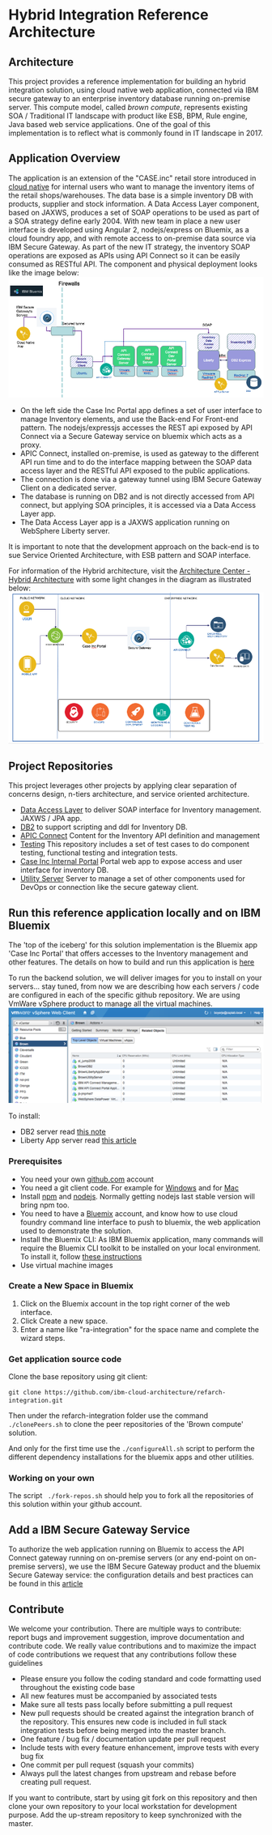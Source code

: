 # Hybrid Integration Reference Architecture

## Architecture
This project provides a reference implementation for building an hybrid integration solution, using cloud native web application, connected via IBM secure gateway to an enterprise inventory database running on-premise server. This compute model, called *brown compute*, represents existing SOA / Traditional IT landscape with product like ESB, BPM, Rule engine, Java based web service applications. One of the goal of this implementation is to reflect what is commonly found in IT landscape in 2017.



## Application Overview
The application is an extension of the "CASE.inc" retail store introduced in [cloud native](https://github.com/ibm-cloud-architecture/refarch-cloudnative) for internal users who want to manage the inventory items of the retail shops/warehouses. The data base is a simple inventory DB with products, supplier and stock information. A Data Access Layer component, based on JAXWS, produces a set of SOAP operations to be used as part of a SOA strategy define early 2004. With new team in place a new user interface is developed using Angular 2, nodejs/express on Bluemix, as a cloud foundry app, and with remote access to on-premise data source via IBM Secure Gateway. As part of the new IT strategy, the inventory SOAP operations are exposed as APIs using API Connect so it can be easily consumed as RESTful API. The component and physical deployment looks like the image below:
![Components and Physical view](docs/cp-phy-view.png)

* On the left side the Case Inc Portal app defines a set of user interface to manage Inventory elements, and use the Back-end For Front-end pattern. The nodejs/expressjs accesses the REST api exposed by API Connect via a Secure Gateway service on bluemix which acts as a proxy.
* APIC Connect, installed on-premise, is used as gateway to the different API run time and to do the interface mapping between the SOAP data access layer and the RESTful API exposed to the public applications.
* The connection is done via a gateway tunnel using IBM Secure Gateway Client on a dedicated server.
* The database is running on DB2 and is not directly accessed from API connect, but applying SOA principles, it is accessed via a Data Access Layer app.
* The Data Access Layer app is a JAXWS application running on WebSphere Liberty server.

It is important to note that the development approach on the back-end is to sue Service Oriented Architecture, with ESB pattern and SOAP interface.

For information of the Hybrid architecture, visit the [Architecture Center - Hybrid Architecture](https://www.ibm.com/devops/method/content/architecture/hybridArchitecture#0_1) with some light changes in the diagram as illustrated below:  
![RA](docs/hybrid-ra.png)

## Project Repositories
This project leverages other projects by applying clear separation of concerns design, n-tiers architecture, and service oriented architecture.

* [Data Access Layer](https://github.com/ibm-cloud-architecture/refarch-integration-inventory-dal) to deliver SOAP interface for Inventory management. JAXWS / JPA app.
* [DB2](https://github.com/ibm-cloud-architecture/refarch-integration-inventory-db2) to support scripting and ddl for Inventory DB.
* [APIC Connect](https://github.com/ibm-cloud-architecture/refarch-integration-api) Content for the Inventory API definition and management
* [Testing](https://github.com/ibm-cloud-architecture/refarch-integration-tests) This repository includes a set of test cases to do component testing, functional testing and integration tests.
* [Case Inc Internal Portal](https://github.com/ibm-cloud-architecture/refarch-caseinc-app) Portal web app to expose access and user interface for inventory DB.
* [Utility Server](https://github.com/ibm-cloud-architecture/refarch-integration-utilities) Server to manage a set of other components used for DevOps or connection like the secure gateway client.


## Run this reference application locally and on IBM Bluemix
The 'top of the iceberg' for this solution implementation is the Bluemix app 'Case Inc Portal' that offers accesses to the Inventory management and other features. The details on how to build and run this application is [here](https://github.com/ibm-cloud-architecture/refarch-caseinc-app)

To run the backend solution, we will deliver images for you to install on your servers... stay tuned, from now we are describing how each servers / code are configured in each of the specific github repository. We are using VmWare vSphere product to manage all the virtual machines.  
![vsphere](docs/vsphere.png)

To install:
* DB2 server read [this note](https://github.com/ibm-cloud-architecture/refarch-integration-inventory-db2#db2-installation)
* Liberty App server read [this article]()

### Prerequisites
* You need your own [github.com](http://github.com) account
* You need a git client code. For example for [Windows](https://git-scm.com/download/win) and for [Mac](https://git-scm.com/download/mac)
* Install [npm](https://www.npmjs.com/get-npm) and [nodejs](). Normally getting nodejs last stable version will bring npm too.
* You need to have a [Bluemix](http://bluemix.net) account, and know how to use cloud foundry command line interface to push to bluemix, the web application used to demonstrate the solution.
* Install the Bluemix CLI: As IBM Bluemix application, many commands will require the Bluemix CLI toolkit to be installed on your local environment. To install it, follow [these instructions](https://console.ng.bluemix.net/docs/cli/index.html#cli)
* Use virtual machine images

### Create a New Space in Bluemix

1. Click on the Bluemix account in the top right corner of the web interface.
2. Click Create a new space.
3. Enter a name like "ra-integration" for the space name and complete the wizard steps.

### Get application source code

Clone the base repository using git client:
```
git clone https://github.com/ibm-cloud-architecture/refarch-integration.git
```

Then under the refarch-integration folder use the command ``` ./clonePeers.sh ``` to clone the peer repositories of the 'Brown compute' solution.

And only for the first time use the ```./configureAll.sh``` script to perform the different dependency installations for the bluemix apps and other utilities.

### Working on your own
The script ``` ./fork-repos.sh``` should help you to fork all the repositories of this solution within your github account.

## Add a IBM Secure Gateway Service
To authorize the web application running on Bluemix to access the API Connect gateway running on on-premise servers (or any end-point on on-premise servers), we use the IBM Secure Gateway product and the bluemix Secure Gateway service: the configuration details and best practices can be found in this [article](https://github.com/ibm-cloud-architecture/refarch-integration-utilities/blob/master/docs/ConfigureSecureGateway.md)

## Contribute
We welcome your contribution. There are multiple ways to contribute: report bugs and improvement suggestion, improve documentation and contribute code.
We really value contributions and to maximize the impact of code contributions we request that any contributions follow these guidelines
* Please ensure you follow the coding standard and code formatting used throughout the existing code base
* All new features must be accompanied by associated tests
* Make sure all tests pass locally before submitting a pull request
* New pull requests should be created against the integration branch of the repository. This ensures new code is included in full stack integration tests before being merged into the master branch.
* One feature / bug fix / documentation update per pull request
* Include tests with every feature enhancement, improve tests with every bug fix
* One commit per pull request (squash your commits)
* Always pull the latest changes from upstream and rebase before creating pull request.

If you want to contribute, start by using git fork on this repository and then clone your own repository to your local workstation for development purpose. Add the up-stream repository to keep synchronized with the master.
